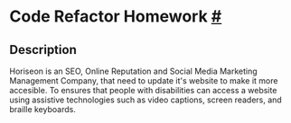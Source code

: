 # Code Refactor Homework [#](https://manorathn.github.io/RefactorDuck/)

## Description

Horiseon is an SEO, Online Reputation and Social Media Marketing Management Company, that need to update it's website to make it more accesible. To ensures that people with disabilities can access a website using assistive technologies such as video captions, screen readers, and braille keyboards.


